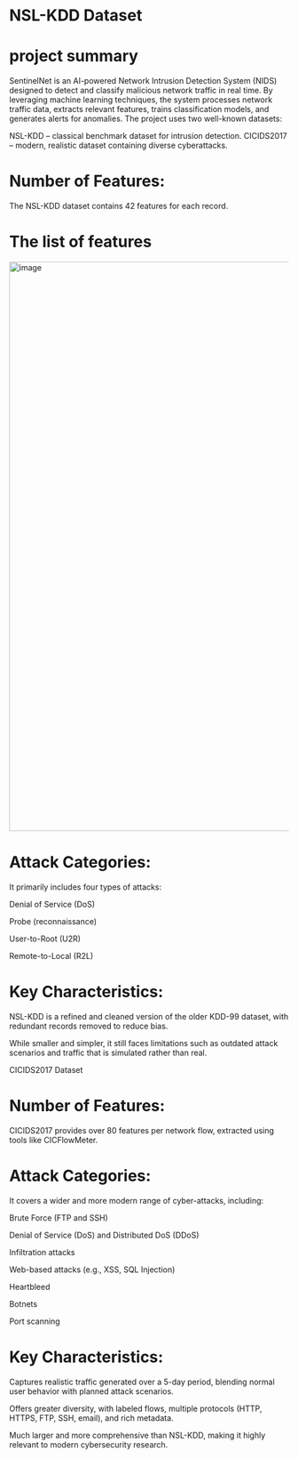 # NSL-KDD Dataset
# project summary
SentinelNet is an AI-powered Network Intrusion Detection System (NIDS) designed to detect and classify malicious network traffic in real time. By leveraging machine learning techniques, the system processes network traffic data, extracts relevant features, trains classification models, and generates alerts for anomalies. The project uses two well-known datasets:

NSL-KDD – classical benchmark dataset for intrusion detection.
CICIDS2017 – modern, realistic dataset containing diverse cyberattacks.
# Number of Features:
The NSL-KDD dataset contains 42 features for each record.

# The list of features 

<img width="1536" height="1024" alt="image" src="https://github.com/user-attachments/assets/e0a78c10-d5ff-456a-bf9e-7ba9f13333b2" />


# Attack Categories:
It primarily includes four types of attacks:

Denial of Service (DoS)

Probe (reconnaissance)

User-to-Root (U2R)

Remote-to-Local (R2L)

# Key Characteristics:

NSL-KDD is a refined and cleaned version of the older KDD-99 dataset, with redundant records removed to reduce bias.

While smaller and simpler, it still faces limitations such as outdated attack scenarios and traffic that is simulated rather than real.

CICIDS2017 Dataset

# Number of Features:
CICIDS2017 provides over 80 features per network flow, extracted using tools like CICFlowMeter.

# Attack Categories:
It covers a wider and more modern range of cyber-attacks, including:

Brute Force (FTP and SSH)

Denial of Service (DoS) and Distributed DoS (DDoS)

Infiltration attacks

Web-based attacks (e.g., XSS, SQL Injection)

Heartbleed

Botnets

Port scanning

# Key Characteristics:

Captures realistic traffic generated over a 5-day period, blending normal user behavior with planned attack scenarios.

Offers greater diversity, with labeled flows, multiple protocols (HTTP, HTTPS, FTP, SSH, email), and rich metadata.

Much larger and more comprehensive than NSL-KDD, making it highly relevant to modern cybersecurity research.

